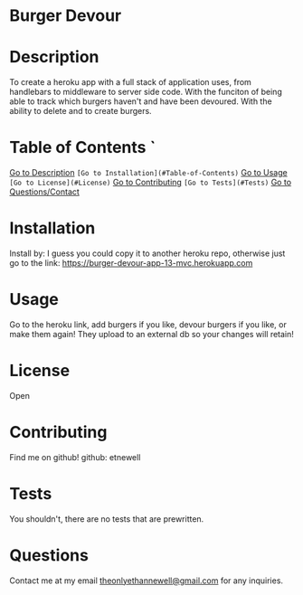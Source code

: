 # Burger Devour

# Description
To create a heroku app with a full stack of application uses, from handlebars to middleware to server side code. With the funciton of being able to track which burgers haven't and have been devoured. With the ability to delete and to create burgers.

# Table of Contents `
 [Go to Description](#Description) `
 [Go to Installation](#Table-of-Contents) `
 [Go to Usage](#Usage) `
 [Go to License](#License) `
 [Go to Contributing](#Contributing) `
 [Go to Tests](#Tests) `
 [Go to Questions/Contact](#Questions)
# Installation
Install by:
I guess you could copy it to another heroku repo, otherwise just go to the link: https://burger-devour-app-13-mvc.herokuapp.com 
# Usage
Go to the heroku link, add burgers if you like, devour burgers if you like, or make them again! They upload to an external db so your changes will retain!
# License
Open
# Contributing
Find me on github!
github: etnewell
# Tests
You shouldn't, there are no tests that are prewritten.
# Questions
Contact me at my email theonlyethannewell@gmail.com for any inquiries.
